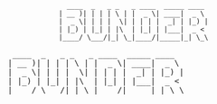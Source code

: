 ```
                            ____  _   _ _   _ ____  _____ ____  
                          | __ )| | | | \ | |  _ \| ____|  _ \ 
                          |  _ \| | | |  \| | | | |  _| | |_) |
                          | |_) | |_| | |\  | |_| | |___|  _ < 
                          |____/ \___/|_| \_|____/|_____|_| \_\

```

<pre align="center">
 ____  _   _ _   _ ____  _____ ____  
| __ )| | | | \ | |  _ \| ____|  _ \ 
|  _ \| | | |  \| | | | |  _| | |_) |
| |_) | |_| | |\  | |_| | |___|  _ < 
|____/ \___/|_| \_|____/|_____|_| \_\
</pre>

